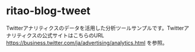 # ritao-blog-tweet
Twitterアナリティクスのデータを活用した分析ツールサンプルです。Twitterアナリティクスの公式サイトはこちらのURL
https://business.twitter.com/ja/advertising/analytics.html
を参照。
